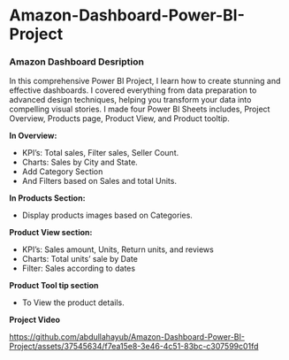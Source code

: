 # Amazon-Dashboard-Power-BI-Project

### Amazon Dashboard Desription

In this comprehensive Power BI Project, I learn how to create stunning and effective dashboards. I covered everything from data preparation to advanced design techniques, helping you transform your data into compelling visual stories.
I made four Power BI Sheets includes, Project Overview, Products page, Product View, and Product tooltip.

**In Overview:**
- KPI’s: Total sales, Filter sales, Seller Count.
- Charts: Sales by City and State.
- Add Category Section
- And Filters based on Sales and total Units.

**In Products Section:**
- Display products images based on Categories.

**Product View section:**
- KPI’s: Sales amount, Units, Return units, and reviews
- Charts: Total units’ sale by Date
- Filter: Sales according to dates

**Product Tool tip section**
- To View the product details.

**Project Video**

https://github.com/abdullahayub/Amazon-Dashboard-Power-BI-Project/assets/37545634/f7ea15e8-3e46-4c51-83bc-c307599c01fd
